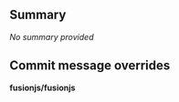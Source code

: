 <!-- DO NOT MODIFY THE FORMAT OF THIS BODY -->

## Summary

<!-- Replace this with your own summary -->
*No summary provided*

## Commit message overrides

<!--
  The landed commit message for this change will be `[PR title]\n\n[PR summary]`.
  Provide overrides of this message for externally synced repos below.

  Example:
  **foo/bar**
  ```
  My change to foo/bar

  This needed to be done for [reasons]. It was achieved by [ways].
  ```
-->

**fusionjs/fusionjs**
